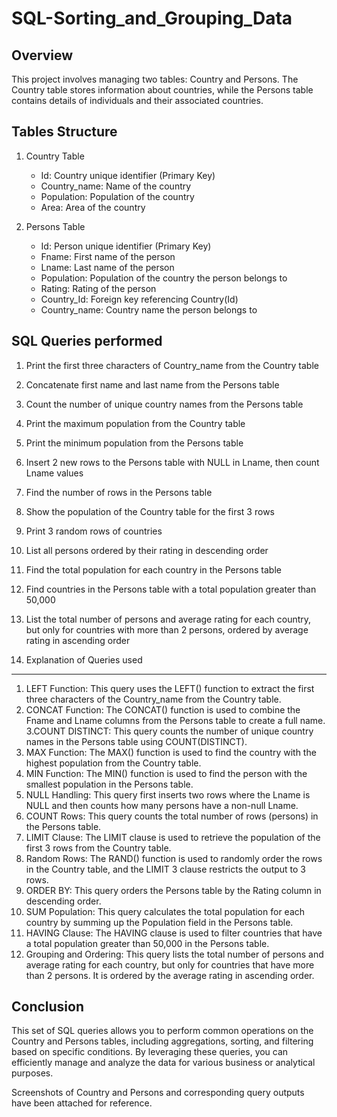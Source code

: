 # SQL-Sorting_and_Grouping_Data

Overview
----------------------------------------------
This project involves managing two tables: Country and Persons. The Country table stores information about countries, while the Persons table contains details of individuals and their associated countries.

Tables Structure
---------------------------------------------
1. Country Table
   - Id: Country unique identifier (Primary Key)
   - Country_name: Name of the country
   - Population: Population of the country
   - Area: Area of the country

2. Persons Table
   - Id: Person unique identifier (Primary Key)
   - Fname: First name of the person
   - Lname: Last name of the person
   - Population: Population of the country the person belongs to
   - Rating: Rating of the person
   - Country_Id: Foreign key referencing Country(Id)
   - Country_name: Country name the person belongs to

  
SQL Queries performed
-------------------------------------------------------
1. Print the first three characters of Country_name from the Country table
2. Concatenate first name and last name from the Persons table
3. Count the number of unique country names from the Persons table
4. Print the maximum population from the Country table
5. Print the minimum population from the Persons table
6. Insert 2 new rows to the Persons table with NULL in Lname, then count Lname values
7. Find the number of rows in the Persons table
8. Show the population of the Country table for the first 3 rows
9. Print 3 random rows of countries
10. List all persons ordered by their rating in descending order
11. Find the total population for each country in the Persons table
12. Find countries in the Persons table with a total population greater than 50,000
13. List the total number of persons and average rating for each country, but only for countries with more than 2 persons, ordered by average rating in ascending order


3. Explanation of Queries used
-------------------------------------------------------
   1. LEFT Function: This query uses the LEFT() function to extract the first three characters of the Country_name from the Country table.
   2. CONCAT Function: The CONCAT() function is used to combine the Fname and Lname columns from the Persons table to create a full name.
   3.COUNT DISTINCT: This query counts the number of unique country names in the Persons table using COUNT(DISTINCT).
   4. MAX Function: The MAX() function is used to find the country with the highest population from the Country table.
   5. MIN Function: The MIN() function is used to find the person with the smallest population in the Persons table.
   6. NULL Handling: This query first inserts two rows where the Lname is NULL and then counts how many persons have a non-null Lname.
   7. COUNT Rows: This query counts the total number of rows (persons) in the Persons table.
   8. LIMIT Clause: The LIMIT clause is used to retrieve the population of the first 3 rows from the Country table.
   9. Random Rows: The RAND() function is used to randomly order the rows in the Country table, and the LIMIT 3 clause restricts the output to 3 rows.
  10. ORDER BY: This query orders the Persons table by the Rating column in descending order.
  11. SUM Population: This query calculates the total population for each country by summing up the Population field in the Persons table.
  12. HAVING Clause: The HAVING clause is used to filter countries that have a total population greater than 50,000 in the Persons table.
  13. Grouping and Ordering: This query lists the total number of persons and average rating for each country, but only for countries that have more than 2 persons. It is ordered by the average rating in ascending order.



Conclusion
---------------------------------------------------------
This set of SQL queries allows you to perform common operations on the Country and Persons tables, including aggregations, sorting, and filtering based on specific conditions. By leveraging these queries, you can efficiently manage and analyze the data for various business or analytical purposes.

Screenshots of Country and Persons and corresponding query outputs have been attached for reference. 







